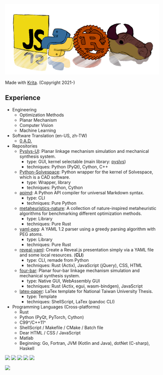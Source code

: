 ![banner](img/lang.png)

Made with [Krita](https://krita.org). (Copyright 2021-)

## Experience

+ Engineering
  + Optimization Methods
  + Planar Mechanism
  + Computer Vision
  + Machine Learning
+ Software Translation (en-US, zh-TW)
  + [0 A.D.](https://www.transifex.com/wildfire-games/0ad/dashboard/)
+ Repositories
  + [Pyslvs-UI](https://github.com/KmolYuan/Pyslvs-UI):
    Planar linkage mechanism simulation and mechanical synthesis system.
    + type: GUI, kernel selectable (main library: [pyslvs](https://github.com/KmolYuan/pyslvs))
    + techniques: Python (PyQt), Cython, C++
  + [Python-Solvespace](https://github.com/KmolYuan/solvespace):
    Python wrapper for the kernel of Solvespace, which is a CAD software.
    + type: Wrapper, library
    + techniques: Python, Cython
  + [apimd](https://github.com/KmolYuan/apimd):
    A Python API compiler for universal Markdown syntax.
    + type: CLI
    + techniques: Pure Python
  + [metaheuristics-nature](https://github.com/KmolYuan/metaheuristics-nature-rs):
    A collection of nature-inspired metaheuristic algorithms for benchmarking different optimization methods.
    + type: Library
    + techniques: Pure Rust
  + [yaml-peg](https://github.com/KmolYuan/yaml-peg-rs):
    A YAML 1.2 parser using a greedy parsing algorithm with PEG atoms.
    + type: Library
    + techniques: Pure Rust
  + [reveal-yaml](https://github.com/KmolYuan/reveal-yaml-rs):
    Create a Reveal.js presentation simply via a YAML file and some local resources. (**CLI**)
    + type: CLI, remade from Python
    + techniques: Rust (Actix), JavaScript (jQuery), CSS, HTML
  + [four-bar](https://github.com/KmolYuan/four-bar-rs):
    Planar four-bar linkage mechanism simulation and mechanical synthesis system.
    + type: Native GUI, WebAssembly GUI
    + techniques: Rust (Actix, egui, wasm-bindgen), JavaScript
  + [latex-paper](https://github.com/KmolYuan/latex-paper): LaTex template for National Taiwan University Thesis.
    + type: Template
    + techniques: ShellScript, LaTex (pandoc CLI)
+ Programming Languages (Cross-platforms)
  + Rust
  + Python (PyQt, PyTorch, Cython)
  + C99^/C++11^
  + ShellScript / Makefile / CMake / Batch file
  + Dear HTML / CSS / JavaScript
  + Matlab
  + Beginning: Go, Fortran, JVM (Kotlin and Java), dotNet (C-sharp), Haskell

![](https://github-profile-summary-cards.vercel.app/api/cards/profile-details?username=KmolYuan&theme=github)
![](https://github-profile-summary-cards.vercel.app/api/cards/repos-per-language?username=KmolYuan&theme=github)
![](https://github-profile-summary-cards.vercel.app/api/cards/most-commit-language?username=KmolYuan&theme=github)
![](https://github-profile-summary-cards.vercel.app/api/cards/stats?username=KmolYuan&theme=github)
![](https://github-profile-summary-cards.vercel.app/api/cards/productive-time?username=KmolYuan&theme=github)

![](https://github-readme-stats.vercel.app/api/wakatime?username=KmolYuan&langs_count=6&layout=compact)
